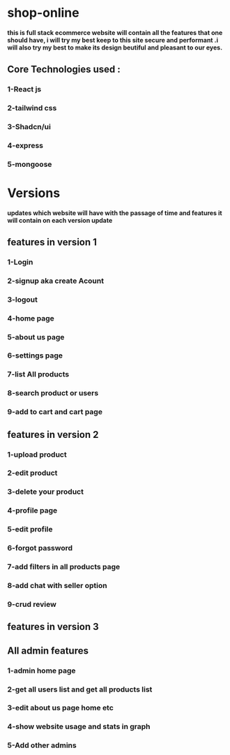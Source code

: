 # shop-online
#### this is full stack ecommerce website will contain all the features that one should have, i will try my best keep to this site secure and performant .i will also try my best to make its design beutiful and pleasant to our eyes. 

## Core Technologies used :
### 1-React js
### 2-tailwind css 
### 3-Shadcn/ui 
### 4-express 
### 5-mongoose


# Versions
#### updates which website will have with the passage of time and features it will contain on each version update

## features in version 1
### 1-Login
### 2-signup aka create Acount 
### 3-logout 
### 4-home page 
### 5-about us page
### 6-settings page
### 7-list All products
### 8-search product or users
### 9-add to cart and cart page


## features in version 2
### 1-upload product  
### 2-edit product
### 3-delete your product
### 4-profile page
### 5-edit profile
### 6-forgot password
### 7-add filters in all products page
### 8-add chat with seller option
### 9-crud review

## features in version 3 
## All admin features
### 1-admin home page
### 2-get all users list and get all products list
### 3-edit about us page home etc 
### 4-show website usage and stats in graph
### 5-Add other admins




